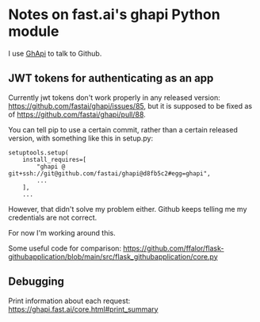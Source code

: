 # Notes on fast.ai's ghapi Python module

I use [GhApi](https://ghapi.fast.ai) to talk to Github.

## JWT tokens for authenticating as an app

Currently jwt tokens don't work properly in any released version:
<https://github.com/fastai/ghapi/issues/85>,
but it is supposed to be fixed as of
<https://github.com/fastai/ghapi/pull/88>.

You can tell pip to use a certain commit, rather than a certain released version,
with something like this in setup.py:

```python3
setuptools.setup(
    install_requires=[
        "ghapi @ git+ssh://git@github.com/fastai/ghapi@d8fb5c2#egg=ghapi",
        ...
    ],
    ...
```

However, that didn't solve my problem either.
Github keeps telling me my credentials are not correct.

For now I'm working around this.

Some useful code for comparison:
<https://github.com/ffalor/flask-githubapplication/blob/main/src/flask_githubapplication/core.py>

## Debugging

Print information about each request:
<https://ghapi.fast.ai/core.html#print_summary>
